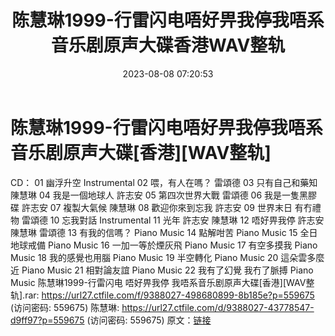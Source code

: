 ﻿---
title: 陈慧琳1999-行雷闪电唔好畀我停我唔系音乐剧原声大碟香港WAV整轨
date: 2023-08-08 07:20:53
categories: WAV车载音乐、镜像
tags: 华语中文
---
# 陈慧琳1999-行雷闪电唔好畀我停我唔系音乐剧原声大碟[香港][WAV整轨]

CD：
01 幽浮升空 Instrumental
02 喂，有人在嗎？ 雷頌德
03 只有自己和藥知 陳慧琳
04 我是一個地球人 許志安
05 第四次世界大戰 雷頌德
06 我是一隻黑膠碟 許志安
07 複製大氣候 陳慧琳
08 歡迎你來到忘我 許志安
09 世界末日 有冇禮物 雷頌德
10 忘我對話 Instrumental
11 光年 許志安 陳慧琳
12 唔好畀我停 許志安 陳慧琳 雷頌德
13 有我的信嗎？ Piano Music
14 點解咁苦 Piano Music
15 全日地球戒備 Piano Music
16 一加一等於煙灰飛 Piano Music
17 有空多摸我 Piano Music
18 我的感覺也用腦 Piano Music
19 半空轉化 Piano Music
20 這朵雲多麼近 Piano Music
21 相對論友誼 Piano Music
22 我有了幻覺 我冇了脈搏 Piano Music
陈慧琳1999-行雷闪电 唔好畀我停 我唔系音乐剧原声大碟[香港][WAV整轨].rar: https://url27.ctfile.com/f/9388027-498680899-8b185e?p=559675
(访问密码: 559675)
陈慧琳: https://url27.ctfile.com/d/9388027-43778547-d9ff97?p=559675
(访问密码: 559675)
原文：[链接](https://blog.sina.com.cn/s/blog_1647c7e76010312zu.html)